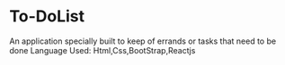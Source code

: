 # To-DoList

An application specially built to keep of errands or tasks that need to be done
Language Used: Html,Css,BootStrap,Reactjs
